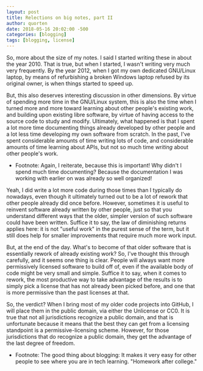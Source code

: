 ```yaml
---
layout: post
title: Relections on big notes, part II
author: quorten
date: 2018-05-16 20:02:00 -500
categories: [blogging]
tags: [blogging, license]
---
```


So, more about the size of my notes.  I said I started writing these
in about the year 2010.  That is true, but when I started, I wasn't
writing very much very frequently.  By the year 2012, when I got my
own dedicated GNU/Linux laptop, by means of refurbishing a broken
Windows laptop refused by its original owner, is when things started
to speed up.

But, this also deserves interesting discussion in other dimensions.
By virtue of spending more time in the GNU/Linux system, this is also
the time when I turned more and more toward learning about other
people's existing work, and building upon existing libre software, by
virtue of having access to the source code to study and modify.
Ultimately, what happened is that I spent a lot more time documenting
things already developed by other people and a lot less time
developing my own software from scratch.  In the past, I've spent
considerable amounts of time writing lots of code, and considerable
amounts of time learning about APIs, but not so much time _writing_
about other people's work.

* Footnote: Again, I reiterate, because this is important!  Why didn't
  I spend much time documenting?  Because the documentation I was
  working with earlier on was already so well organized!

Yeah, I did write a lot more code during those times than I typically
do nowadays, even though it ultimately turned out to be a lot of
rework that other people already did once before.  However, sometimes
it is useful to reinvent software already written by other people,
just so that you understand different ways that the older, simpler
version of such software could have been written.  Suffice it to say,
the law of diminishing returns applies here: it is not "useful work"
in the purest sense of the term, but it still does help for smaller
improvements that require much more work input.

But, at the end of the day.  What's to become of that older software
that is essentially rework of already existing work?  So, I've thought
this through carefully, and it seems one thing is clear.  People will
always want more permissively licensed software to build off of, even
if the available body of code might be very small and simple.  Suffice
it to say, when it comes to rework, the most productive way to take
advantage of the results is to simply pick a license that has not
already been picked before, and one that is more permissive than the
past licenses at that.

So, the verdict?  When I bring most of my older code projects into
GitHub, I will place them in the public domain, via either the
Unlicense or CC0.  It is true that not all jurisdictions recognize a
public domain, and that is unfortunate because it means that the best
they can get from a licensing standpoint is a permissive-licensing
scheme.  However, for those jurisdictions that do recognize a public
domain, they get the advantage of the last degree of freedom.

* Footnote: The good thing about blogging: It makes it very easy for
  other people to see where you are in tech learning.  "Homework after
  college."
